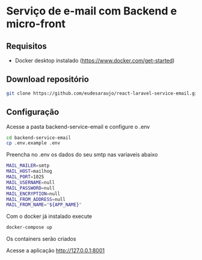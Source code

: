 # Serviço de e-mail com Backend e micro-front 

## Requisitos

- Docker desktop instalado (https://www.docker.com/get-started)

## Download repositório
```sh
git clone https://github.com/eudesaraujo/react-laravel-service-email.git
```
## Configuração
Acesse a pasta backend-service-email e configure o .env
```sh
cd backend-service-email
cp .env.example .env
```
Preencha no .env os dados do seu smtp nas variaveis abaixo 
```sh
MAIL_MAILER=smtp
MAIL_HOST=mailhog
MAIL_PORT=1025
MAIL_USERNAME=null
MAIL_PASSWORD=null
MAIL_ENCRYPTION=null
MAIL_FROM_ADDRESS=null
MAIL_FROM_NAME="${APP_NAME}"
```

Com o docker já instalado execute 

```sh
docker-compose up  
```
Os containers serão criados


Acesse a aplicação 
http://127.0.0.1:8001



